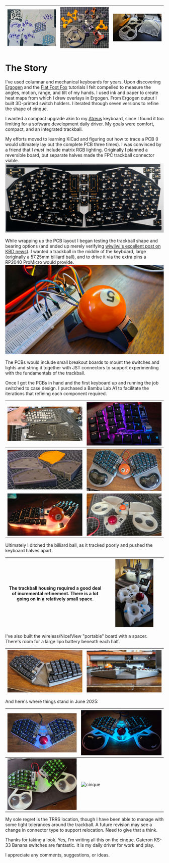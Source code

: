 | ![cinque hand study](images/cinque0037.jpg) | ![cinque hand study](images/cinque0038.jpg) | ![cinque hand study](images/cinque0025.jpg) |
|---------------------------------------------|---------------------------------------------|---------------------------------------------|
# The Story
I've used columnar and mechanical keyboards for years.
Upon discovering [Ergogen](https://ergogen.xyz/) 
and the [Flat Foot Fox](https://flatfootfox.com/) tutorials 
I felt compelled to measure the angles, motion, range, and tilt of my hands.
I used ink and paper to create heat maps from which I drew overlays in Ergogen.
From Ergogen output I built 3D-printed switch holders.
I iterated through seven versions to refine the shape of cinque.

I wanted a compact upgrade akin to my [Atreus](https://atreus.technomancy.us/) keyboard,
since I found it too limiting for a software development daily driver.
My goals were comfort, compact, and an integrated trackball.

My efforts moved to learning KiCad and figuring out how to trace a PCB 
(I would ultimately lay out the complete PCB three times).
I was convinced by a friend that I *must* include matrix RGB lighting.
Originally I planned a reversible board, but separate halves made the FPC trackball connector viable.
![single sided cinque made everything fit](images/cinque0045.jpg)

While wrapping up the PCB layout I began testing the trackball shape and bearing options
(and ended up merely verifying [wiwilwi's excellent post on KBD news](https://kbd.news/Trackball-bearing-comparison-1757.html)).
I wanted a trackball in the middle of the keyboard,
large (originally a 57.25mm billiard ball),
and to drive it via the extra pins a RP2040 ProMicro would provide.
![working trey trackball test](images/cinque0002.jpg)

The PCBs would include small breakout boards to mount the switches and lights 
and string it together with JST connectors to support experimenting with the fundamentals of the trackball.

Once I got the PCBs in hand and the first keyboard up and running the job switched to case design.
I purchased a Bambu Lab A1 to facilitate the iterations that refining each component required.

| ![cinque PCBs received](images/cinque0004.jpg)        | ![first cinque alive](images/cinque0008.jpg)                        |
|-------------------------------------------------------|---------------------------------------------------------------------|
| ![cinque flat case plus riser](images/cinque0040.jpg) | ![first wrist rest and billiard placeholder](images/cinque0019.jpg) |
| ![first integrated trackball](images/cinque0023.jpg)  | ![cinque 1.0 case with 44mm trackball housings](images/cinque0026.jpg)              |

Ultimately I ditched the billiard ball,
as it tracked poorly and pushed the keyboard halves apart.

| The trackball housing required a good deal of incremental refinement. There is a lot going on in a relatively small space. | <img src="images/cinque0027.jpg" alt="cinque wireless" width="70%"/> |
|----------------------------------------------------------------------------------------------------------------------------|---------------------------------------------------------------------|

I've also built the wireless/Nice!View "portable" board with a spacer. 
There's room for a large lipo battery beneath each half.

| ![cinque wireless](images/cinque0035.jpg) | ![cinque wireless](images/cinque0020.jpg) |
|-------------------------------------------|-------------------------------------------|

And here's where things stand in June 2025:

| ![cinque](images/cinque0033.jpg) | ![cinque](images/cinque0041.jpg) |
|----------------------------------|----------------------------------|
| ![cinque](images/cinque0043.jpg) | ![cinque](images/cinque0056.gif) |

My sole regret is the TRRS location, though I have been able to manage with some tight tolerances around the trackball.
A future revision may see a change in connector type to support relocation.
Need to give that a think.

Thanks for taking a look. 
Yes, I'm writing all this on the cinque.
Gateron KS-33 Banana switches are fantastic.
It is my daily driver for work and play.

I appreciate any comments, suggestions, or ideas.

